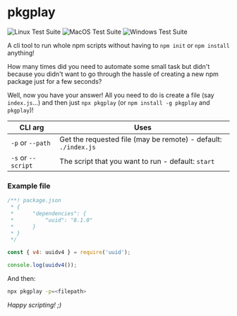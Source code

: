 # pkgplay

![Linux Test Suite](https://github.com/5c077m4n/pkgplay/workflows/Linux%20Testing%20Suite/badge.svg)
![MacOS Test Suite](https://github.com/5c077m4n/pkgplay/workflows/MacOS%20Testing%20Suite/badge.svg)
![Windows Test Suite](https://github.com/5c077m4n/pkgplay/workflows/Windows%20Testing%20Suite/badge.svg)

A cli tool to run whole npm scripts without having to `npm init` or `npm install` anything!

How many times did you need to automate some small task but didn't because you didn't want to go through the hassle of creating a new npm package just for a few seconds?

Well, now you have your answer! All you need to do is create a file (say `index.js`...) and then just `npx pkgplay` (or `npm install -g pkgplay` and `pkgplay`)!

| CLI arg            | Uses                                                           |
| ------------------ | -------------------------------------------------------------- |
| `-p` or `--path`   | Get the requested file (may be remote) - default: `./index.js` |
| `-s` or `--script` | The script that you want to run - default: `start`             |


### Example file

```javascript
/**! package.json
 * {
 *      "dependencies": {
 *          "uuid": "8.1.0"
 *      }
 * }
 */

const { v4: uuidv4 } = require('uuid');

console.log(uuidv4());
```

And then:

```bash
npx pkgplay -p=<filepath>
```

*Happy scripting! ;)*
